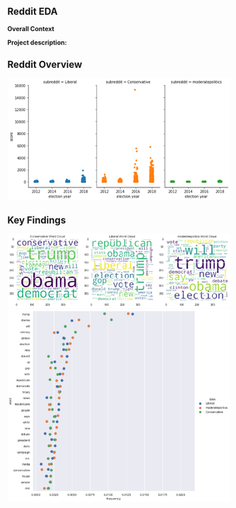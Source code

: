 ## Reddit EDA

**Overall Context**

**Project description:**


## Reddit Overview


<img src="./../images/reddit_score.png?raw=true"/>


## Key Findings

<img src="./../images/reddit_wordcloud.png?raw=true"/>


<img src="./../images/reddit_word_freq.png?raw=true"/>
